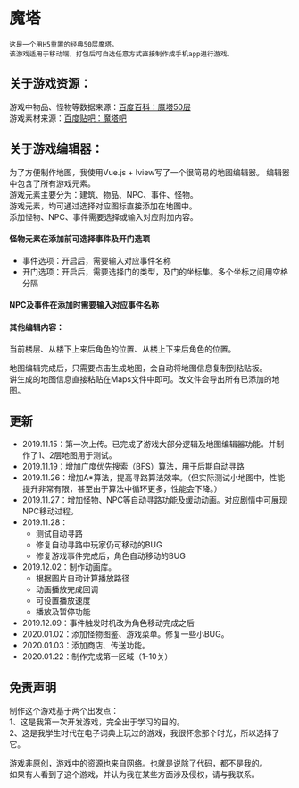 # 魔塔

    这是一个用H5重置的经典50层魔塔。
    该游戏适用于移动端，打包后可自选任意方式直接制作成手机app进行游戏。
    

## 关于游戏资源：
游戏中物品、怪物等数据来源：[百度百科：魔塔50层](https://baike.baidu.com/item/50%E5%B1%82%E9%AD%94%E5%A1%94/4446423?fr=aladdin)  
游戏素材来源：[百度贴吧：魔塔吧](https://tieba.baidu.com/f?kw=%C4%A7%CB%FE&fr=ala0&tpl=5)  

## 关于游戏编辑器：
为了方便制作地图，我使用Vue.js + Iview写了一个很简易的地图编辑器。
编辑器中包含了所有游戏元素。  
游戏元素主要分为：建筑、物品、NPC、事件、怪物。  
游戏元素，均可通过选择对应图标直接添加在地图中。  
添加怪物、NPC、事件需要选择或输入对应附加内容。  

#### 怪物元素在添加前可选择事件及开门选项  
- 事件选项：开启后，需要输入对应事件名称  
- 开门选项：开启后，需要选择门的类型，及门的坐标集。多个坐标之间用空格分隔  

#### NPC及事件在添加时需要输入对应事件名称  

#### 其他编辑内容：
当前楼层、从楼下上来后角色的位置、从楼上下来后角色的位置。

地图编辑完成后，只需要点击生成地图，会自动将地图信息复制到粘贴板。  
讲生成的地图信息直接粘贴在Maps文件中即可。改文件会导出所有已添加的地图。  

## 更新
- 2019.11.15：第一次上传。已完成了游戏大部分逻辑及地图编辑器功能。并制作了1、2层地图用于测试。
- 2019.11.19：增加广度优先搜索（BFS）算法，用于后期自动寻路 
- 2019.11.26：增加A*算法，提高寻路算法效率。（但实际测试小地图中，性能提升非常有限，甚至由于算法中循环更多，性能会下降。）
- 2019.11.27：增加怪物、NPC等自动寻路功能及缓动动画。对应剧情中可展现NPC移动过程。
- 2019.11.28：
  - 测试自动寻路
  - 修复自动寻路中玩家仍可移动的BUG
  - 修复游戏事件完成后，角色自动移动的BUG
- 2019.12.02：制作动画库。
  - 根据图片自动计算播放路径
  - 动画播放完成回调
  - 可设置播放速度
  - 播放及暂停功能 
- 2019.12.09：事件触发时机改为角色移动完成之后
- 2020.01.02：添加怪物图鉴、游戏菜单。修复一些小BUG。
- 2020.01.03：添加商店、传送功能。
- 2020.01.22：制作完成第一区域（1-10关）


## 免责声明
制作这个游戏基于两个出发点：  
1、这是我第一次开发游戏，完全出于学习的目的。  
2、这是我学生时代在电子词典上玩过的游戏，我很怀念那个时光，所以选择了它。  

游戏非原创，游戏中的资源也来自网络。也就是说除了代码，都不是我的。  
如果有人看到了这个游戏，并认为我在某些方面涉及侵权，请与我联系。





